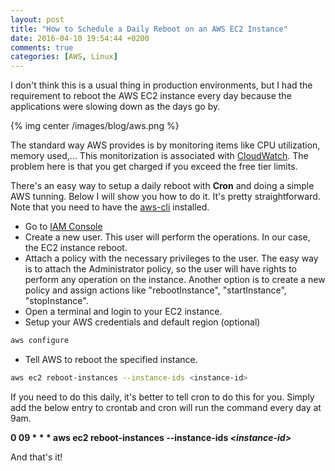 ```yaml
---
layout: post
title: "How to Schedule a Daily Reboot on an AWS EC2 Instance"
date: 2016-04-10 19:54:44 +0200
comments: true
categories: [AWS, Linux]
---
```


I don't think this is a usual thing in production environments, but I had the requirement to reboot the AWS EC2 instance every day because the applications were slowing down as the days go by.
<!-- more -->


{% img center /images/blog/aws.png %}


The standard way AWS provides is by monitoring items like CPU utilization, memory used,... This monitorization is associated with [CloudWatch](https://aws.amazon.com/cloudwatch/?nc1=h_ls). The problem here is that you get charged if you exceed the free tier limits.

There's an easy way to setup a daily reboot with **Cron** and doing a simple AWS tunning. Below I will show you how to do it. It's pretty straightforward. Note that you need to have the [aws-cli](http://docs.aws.amazon.com/AWSEC2/latest/CommandLineReference/set-up-ec2-cli-linux.html) installed.

- Go to [IAM Console](https://console.aws.amazon.com/iam/home) 
- Create a new user. This user will perform the operations. In our case, the EC2 instance reboot.
- Attach a policy with the necessary privileges to the user. The easy way is to attach the Administrator policy, so the user will have rights to perform any operation on the instance. Another option is to create a new policy and assign actions like "rebootInstance", "startInstance", "stopInstance".
- Open a terminal and login to your EC2 instance.
- Setup your AWS credentials and default region (optional)

```sh
aws configure
```

- Tell AWS to reboot the specified instance.

```sh
aws ec2 reboot-instances --instance-ids <instance-id>
```


If you need to do this daily, it's better to tell cron to do this for you. Simply add the below entry to crontab and cron will run the command every day at 9am.

**0 09 * * * aws ec2 reboot-instances --instance-ids _<instance-id\>_**

And that's it!






